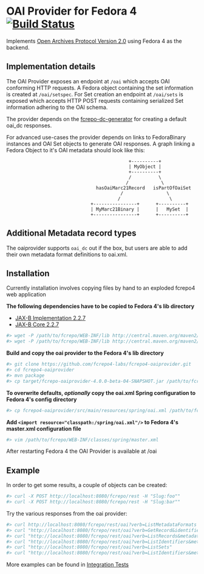 # OAI Provider for Fedora 4 [![Build Status](https://travis-ci.org/ualbertalib/fcrepo4-oaiprovider.svg?branch=dev)](https://travis-ci.org/ualbertalib/fcrepo4-oaiprovider)

Implements [Open Archives Protocol Version 2.0](http://www.openarchives.org/OAI/openarchivesprotocol.html) using Fedora 4 as the backend.

Implementation details
-------------
The OAI Provider exposes an endpoint at `/oai` which accepts OAI conforming HTTP requests.
A Fedora object containing the set information is created at `/oai/setspec`.
For Set creation an endpoint at `/oai/sets` is exposed which accepts HTTP POST requests containing serialized Set information adhering to the OAI schema.

The provider depends on the [fcrepo-dc-generator](https://github.com/fcrepo4-labs/fcrepo-generator-dc) for creating a default oai_dc responses.

For advanced use-cases the provider depends on links to FedoraBinary instances and OAI Set objects to generate OAI responses.
A graph linking a Fedora Object to it's OAI metadata should look like this:
 
                                                 +----------+
                                                 | MyObject | 
                                                 +----------+
                                                 /          \
                                                /            \
                                     hasOaiMarc21Record   isPartOfOaiSet
                                              /                \
                                             /                  \
                                   +----------------+      +----------+
                                   | MyMarc21Binary |      |   MySet  |
                                   +----------------+      +----------+
                                
Additional Metadata record types
--------------------------------

The oaiprovider supports `oai_dc` out if the box, but users are able to add their own metadata format definitions to oai.xml.

Installation
------------
Currently installation involves copying files by hand to an exploded fcrepo4 web application

**The following dependencies have to be copied to Fedora 4's lib directory**
 - [JAX-B Implementation 2.2.7](http://mvnrepository.com/artifact/com.sun.xml.bind/jaxb-impl/2.2.7)
 - [JAX-B Core 2.2.7](http://mvnrepository.com/artifact/com.sun.xml.bind/jaxb-core/2.2.7)
 
```bash
#> wget -P /path/to/fcrepo/WEB-INF/lib http://central.maven.org/maven2/com/sun/xml/bind/jaxb-impl/2.2.7/jaxb-impl-2.2.7.jar
#> wget -P /path/to/fcrepo/WEB-INF/lib http://central.maven.org/maven2/com/sun/xml/bind/jaxb-core/2.2.7/jaxb-core-2.2.7.jar
```
 
**Build and copy the oai provider to the Fedora 4's lib directory**
```bash
#> git clone https://github.com/fcrepo4-labs/fcrepo4-oaiprovider.git
#> cd fcrepo4-oaiprovider
#> mvn package
#> cp target/fcrepo-oaiprovider-4.0.0-beta-04-SNAPSHOT.jar /path/to/fcrepo/WEB-INF/lib/
```

**To overwrite defaults, _optionally_ copy the oai.xml Spring configuration to Fedora 4's config directory**

```bash
#> cp fcrepo4-oaiprovider/src/main/resources/spring/oai.xml /path/to/fcrepo/WEB-INF/classes/spring/
```

**Add `<import resource="classpath:/spring/oai.xml"/>` to Fedora 4's master.xml configuration file**

```bash
#> vim /path/to/fcrepo/WEB-INF/classes/spring/master.xml
```

After restarting Fedora 4 the OAI Provider is available at /oai


Example
-------

In order to get some results, a couple of objects can be created:

```bash
#> curl -X POST http://localhost:8080/fcrepo/rest -H "Slug:foo""
#> curl -X POST http://localhost:8080/fcrepo/rest -H "Slug:bar""
```

Try the various responses from the oai provider:

```bash
#> curl http://localhost:8080/fcrepo/rest/oai?verb=ListMetadataFormats
#> curl "http://localhost:8080/fcrepo/rest/oai?verb=GetRecord&identifier=MyObject&metadataPrefix=oai_dc"
#> curl "http://localhost:8080/fcrepo/rest/oai?verb=ListRecords&metadataPrefix=oai_dc"
#> curl "http://localhost:8080/fcrepo/rest/oai?verb=ListIdentifiers&metadataPrefix=oai_dc"
#> curl "http://localhost:8080/fcrepo/rest/oai?verb=ListSets"
#> curl "http://localhost:8080/fcrepo/rest/oai?verb=ListIdentifiers&metadataPrefix=oai_dc&set=MyOAISet"
```

More examples can be found in [Integration Tests](https://github.com/fcrepo4-labs/fcrepo4-oaiprovider/tree/master/src/test/java/org/fcrepo/oai/integration)
                                

